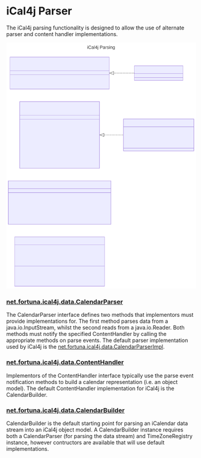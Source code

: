 # iCal4j Parser

The iCal4j parsing functionality is designed to allow the use of alternate parser and content handler implementations.

![parsing.mmd.svg](images/parsing.mmd.svg)

### [net.fortuna.ical4j.data.CalendarParser](http://javadoc.io/doc/org.mnode.ical4j/ical4j/latest/ical4j.core/net/fortuna/ical4j/data/CalendarParser.html)

The CalendarParser interface defines two methods that implementors must provide implementations for. The first method parses data from a java.io.InputStream, whilst the second reads from a java.io.Reader. Both methods must notify the specified ContentHandler by calling the appropriate methods on parse events. The default parser implementation used by iCal4j is the [net.fortuna.ical4j.data.CalendarParserImpl](http://javadoc.io/doc/org.mnode.ical4j/ical4j/latest/ical4j.core/net/fortuna/ical4j/data/CalendarParserImpl.html).

### [net.fortuna.ical4j.data.ContentHandler](http://javadoc.io/doc/org.mnode.ical4j/ical4j/latest/ical4j.core/net/fortuna/ical4j/data/ContentHandler.html)

Implementors of the ContentHandler interface typically use the parse event notification methods to build a calendar representation (i.e. an object model). The default ContentHandler implementation for iCal4j is the CalendarBuilder.

### [net.fortuna.ical4j.data.CalendarBuilder](http://javadoc.io/doc/org.mnode.ical4j/ical4j/latest/ical4j.core/net/fortuna/ical4j/data/CalendarBuilder.html)

CalendarBuilder is the default starting point for parsing an iCalendar data stream into an iCal4j object model. A CalendarBuilder instance requires both a CalendarParser (for parsing the data stream) and TimeZoneRegistry instance, however contructors are available that will use default implementations.
